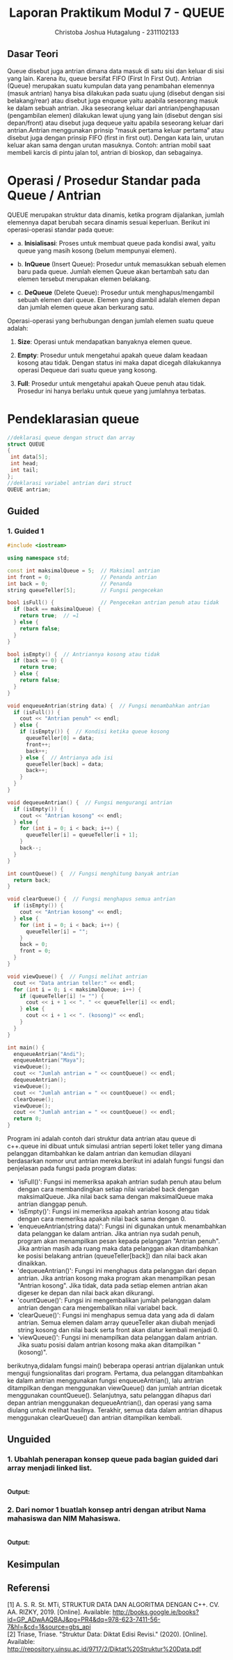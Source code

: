 # <h1 align="center">Laporan Praktikum Modul 7 - QUEUE</h1>
<p align="center">Christoba Joshua Hutagalung - 2311102133</p>

## Dasar Teori
Queue disebut juga antrian dimana data masuk di satu sisi dan keluar di sisi yang lain. Karena itu, queue bersifat FIFO (First In First Out). Antrian (Queue) merupakan suatu kumpulan data yang penambahan elemennya (masuk antrian) hanya bisa dilakukan pada suatu ujung (disebut dengan sisi belakang/rear) atau disebut juga enqueue yaitu apabila seseorang masuk ke dalam sebuah antrian. Jika seseorang keluar dari antrian/penghapusan (pengambilan elemen) dilakukan lewat ujung yang lain (disebut dengan sisi depan/front) atau disebut juga dequeue yaitu apabila seseorang keluar dari antrian.Antrian menggunakan prinsip “masuk pertama keluar pertama” atau disebut juga dengan prinsip FIFO (first in first out). Dengan kata lain, urutan keluar akan sama dengan urutan masuknya. Contoh: antrian mobil saat membeli karcis di pintu jalan tol, antrian di bioskop, dan sebagainya.

# Operasi / Prosedur Standar pada Queue / Antrian

QUEUE merupakan struktur data dinamis, ketika program dijalankan, jumlah elemennya dapat berubah secara dinamis sesuai keperluan. Berikut ini operasi-operasi standar pada queue:

- a. **Inisialisasi**: Proses untuk membuat queue pada kondisi awal, yaitu queue yang masih kosong (belum mempunyai elemen).

- b. **InQueue** (Insert Queue): Prosedur untuk memasukkan sebuah elemen baru pada queue. Jumlah elemen Queue akan bertambah satu dan elemen tersebut merupakan elemen belakang.

- c. **DeQueue** (Delete Queue): Prosedur untuk menghapus/mengambil sebuah elemen dari queue. Elemen yang diambil adalah elemen depan dan jumlah elemen queue akan berkurang satu.

Operasi-operasi yang berhubungan dengan jumlah elemen suatu queue adalah:

1. **Size**: Operasi untuk mendapatkan banyaknya elemen queue.

2. **Empty**: Prosedur untuk mengetahui apakah queue dalam keadaan kosong atau tidak. Dengan status ini maka dapat dicegah dilakukannya operasi Dequeue dari suatu queue yang kosong.

3. **Full**: Prosedur untuk mengetahui apakah Queue penuh atau tidak. Prosedur ini hanya berlaku untuk queue yang jumlahnya terbatas.

# Pendeklarasian queue
```c
//deklarasi queue dengan struct dan array
struct QUEUE
{
 int data[5];
 int head;
 int tail;
};
//deklarasi variabel antrian dari struct
QUEUE antrian;
```

## Guided 

### 1. Guided 1
```C++
#include <iostream>

using namespace std;

const int maksimalQueue = 5;  // Maksimal antrian
int front = 0;                // Penanda antrian
int back = 0;                 // Penanda
string queueTeller[5];        // Fungsi pengecekan

bool isFull() {               // Pengecekan antrian penuh atau tidak
  if (back == maksimalQueue) {
    return true;  // =1
  } else {
    return false;
  }
}

bool isEmpty() {  // Antriannya kosong atau tidak
  if (back == 0) {
    return true;
  } else {
    return false;
  }
}

void enqueueAntrian(string data) {  // Fungsi menambahkan antrian
  if (isFull()) {
    cout << "Antrian penuh" << endl;
  } else {
    if (isEmpty()) {  // Kondisi ketika queue kosong
      queueTeller[0] = data;
      front++;
      back++;
    } else {  // Antrianya ada isi
      queueTeller[back] = data;
      back++;
    }
  }
}

void dequeueAntrian() {  // Fungsi mengurangi antrian
  if (isEmpty()) {
    cout << "Antrian kosong" << endl;
  } else {
    for (int i = 0; i < back; i++) {
      queueTeller[i] = queueTeller[i + 1];
    }
    back--;
  }
}

int countQueue() {  // Fungsi menghitung banyak antrian
  return back;
}

void clearQueue() {  // Fungsi menghapus semua antrian
  if (isEmpty()) {
    cout << "Antrian kosong" << endl;
  } else {
    for (int i = 0; i < back; i++) {
      queueTeller[i] = "";
    }
    back = 0;
    front = 0;
  }
}

void viewQueue() {  // Fungsi melihat antrian
  cout << "Data antrian teller:" << endl;
  for (int i = 0; i < maksimalQueue; i++) {
    if (queueTeller[i] != "") {
      cout << i + 1 << ". " << queueTeller[i] << endl;
    } else {
      cout << i + 1 << ". (kosong)" << endl;
    }
  }
}

int main() {
  enqueueAntrian("Andi");
  enqueueAntrian("Maya");
  viewQueue();
  cout << "Jumlah antrian = " << countQueue() << endl;
  dequeueAntrian();
  viewQueue();
  cout << "Jumlah antrian = " << countQueue() << endl;
  clearQueue();
  viewQueue();
  cout << "Jumlah antrian = " << countQueue() << endl;
  return 0;
}
```
Program ini adalah contoh dari struktur data antrian atau queue di c++.queue ini dibuat untuk simulasi antrian seperti loket teller yang dimana pelanggan ditambahkan ke dalam antrian dan kemudian dilayani berdasarkan nomor urut antrian mereka.berikut ini adalah fungsi fungsi dan penjelasan pada fungsi pada program diatas:
- 'isFull()': Fungsi ini memeriksa apakah antrian sudah penuh atau belum dengan cara membandingkan setiap nilai variabel back dengan maksimalQueue. Jika nilai back sama dengan maksimalQueue maka antrian dianggap penuh.
- 'isEmpty()': Fungsi ini memeriksa apakah antrian kosong atau tidak dengan cara memeriksa apakah nilai back sama dengan 0.
- 'enqueueAntrian(string data)': Fungsi ini digunakan untuk menambahkan data pelanggan ke dalam antrian. Jika antrian nya sudah penuh, program akan menampilkan pesan kepada pelanggan "Antrian penuh". Jika antrian masih ada ruang maka data pelanggan akan ditambahkan ke posisi belakang antrian (queueTeller[back]) dan nilai back akan dinaikkan.
- 'dequeueAntrian()': Fungsi ini menghapus data pelanggan dari depan antrian. Jika antrian kosong maka program akan menampilkan pesan "Antrian kosong". Jika tidak, data pada setiap elemen antrian akan digeser ke depan dan nilai back akan dikurangi.
- 'countQueue()': Fungsi ini mengembalikan jumlah pelanggan dalam antrian dengan cara mengembalikan nilai variabel back.
- 'clearQueue()': Fungsi ini menghapus semua data yang ada di dalam antrian. Semua elemen dalam array queueTeller akan diubah menjadi string kosong dan nilai back serta front akan diatur kembali menjadi 0.
- 'viewQueue()': Fungsi ini menampilkan data pelanggan dalam antrian. Jika suatu posisi dalam antrian kosong maka akan ditampilkan "(kosong)".

berikutnya,didalam fungsi main() beberapa operasi antrian dijalankan untuk menguji fungsionalitas dari program. Pertama, dua pelanggan ditambahkan ke dalam antrian menggunakan fungsi enqueueAntrian(), lalu antrian ditampilkan dengan menggunakan viewQueue() dan jumlah antrian dicetak menggunakan countQueue(). Selanjutnya, satu pelanggan dihapus dari depan antrian menggunakan dequeueAntrian(), dan operasi yang sama diulang untuk melihat hasilnya. Terakhir, semua data dalam antrian dihapus menggunakan clearQueue() dan antrian ditampilkan kembali.

## Unguided 

### 1.  Ubahlah penerapan konsep queue pada bagian guided dari array menjadi linked list.
```C++
```
#### Output:

### 2.  Dari nomor 1 buatlah konsep antri dengan atribut Nama mahasiswa dan NIM Mahasiswa.
```C++
```
#### Output:

## Kesimpulan


## Referensi
[1] A. S. R. St. MTi, STRUKTUR DATA DAN ALGORITMA DENGAN C++. CV. AA. RIZKY, 2019. [Online]. Available: http://books.google.ie/books?id=GP_ADwAAQBAJ&pg=PR4&dq=978-623-7411-56-7&hl=&cd=1&source=gbs_api<br>
[2] Triase, Triase. "Struktur Data: Diktat Edisi Revisi." (2020). [Online]. Available: http://repository.uinsu.ac.id/9717/2/Diktat%20Struktur%20Data.pdf
